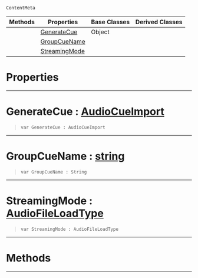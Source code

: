  `ContentMeta`

|Methods|Properties|Base Classes|Derived Classes|
|---|---|---|---|
| |[ GenerateCue](audiooptions.md#generatecue-zilch-engine)|Object| |
| |[ GroupCueName](audiooptions.md#groupcuename-zilch-engine)| | |
| |[ StreamingMode](audiooptions.md#streamingmode-zilch-engin)| | |


 #  Properties


---  
 #  GenerateCue : [AudioCueImport](../enum_reference.md#audiocueimport)

> 
> ``` lang=cpp, name=Nada
> var GenerateCue : AudioCueImport


---  
 #  GroupCueName : [string](../nada_base_types/string.md)

> 
> ``` lang=cpp, name=Nada
> var GroupCueName : String


---  
 #  StreamingMode : [AudioFileLoadType](../enum_reference.md#audiofileloadtype)

> 
> ``` lang=cpp, name=Nada
> var StreamingMode : AudioFileLoadType


---  
 #  Methods


---  
 

 